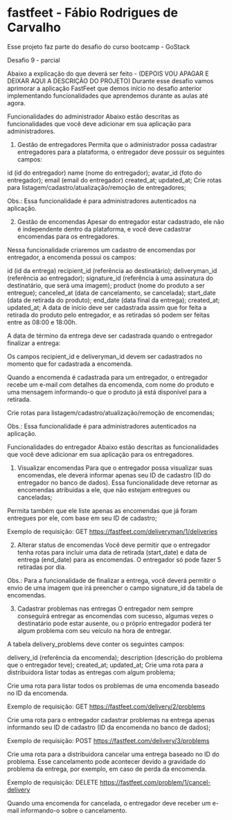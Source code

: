 # fastfeet - Fábio Rodrigues de Carvalho

Esse projeto faz parte do desafio do curso bootcamp - GoStack

Desafio 9 - parcial

Abaixo a explicação do que deverá ser feito - (DEPOIS VOU APAGAR E DEIXAR AQUI A DESCRIÇÃO DO PROJETO)
Durante esse desafio vamos aprimorar a aplicação FastFeet que demos início no desafio anterior implementando funcionalidades que aprendemos durante as aulas até agora.

Funcionalidades do administrador
Abaixo estão descritas as funcionalidades que você deve adicionar em sua aplicação para administradores.

1. Gestão de entregadores
   Permita que o administrador possa cadastrar entregadores para a plataforma, o entregador deve possuir os seguintes campos:

id (id do entregador)
name (nome do entregador);
avatar_id (foto do entregador);
email (email do entregador)
created_at;
updated_at;
Crie rotas para listagem/cadastro/atualização/remoção de entregadores;

Obs.: Essa funcionalidade é para administradores autenticados na aplicação.

2. Gestão de encomendas
   Apesar do entregador estar cadastrado, ele não é independente dentro da plataforma, e você deve cadastrar encomendas para os entregadores.

Nessa funcionalidade criaremos um cadastro de encomendas por entregador, a encomenda possui os campos:

id (id da entrega)
recipient_id (referência ao destinatário);
deliveryman_id (referência ao entregador);
signature_id (referência à uma assinatura do destinatário, que será uma imagem);
product (nome do produto a ser entregue);
canceled_at (data de cancelamento, se cancelada);
start_date (data de retirada do produto);
end_date (data final da entrega);
created_at;
updated_at;
A data de início deve ser cadastrada assim que for feita a retirada do produto pelo entregador, e as retiradas só podem ser feitas entre as 08:00 e 18:00h.

A data de término da entrega deve ser cadastrada quando o entregador finalizar a entrega:

Os campos recipient_id e deliveryman_id devem ser cadastrados no momento que for cadastrada a encomenda.

Quando a encomenda é cadastrada para um entregador, o entregador recebe um e-mail com detalhes da encomenda, com nome do produto e uma mensagem informando-o que o produto já está disponível para a retirada.

Crie rotas para listagem/cadastro/atualização/remoção de encomendas;

Obs.: Essa funcionalidade é para administradores autenticados na aplicação.

Funcionalidades do entregador
Abaixo estão descritas as funcionalidades que você deve adicionar em sua aplicação para os entregadores.

1. Visualizar encomendas
   Para que o entregador possa visualizar suas encomendas, ele deverá informar apenas seu ID de cadastro (ID do entregador no banco de dados). Essa funcionalidade deve retornar as encomendas atribuidas a ele, que não estejam entregues ou canceladas;

Permita também que ele liste apenas as encomendas que já foram entregues por ele, com base em seu ID de cadastro;

Exemplo de requisição: GET https://fastfeet.com/deliveryman/1/deliveries

2. Alterar status de encomendas
   Você deve permitir que o entregador tenha rotas para incluir uma data de retirada (start_date) e data de entrega (end_date) para as encomendas. O entregador só pode fazer 5 retiradas por dia.

Obs.: Para a funcionalidade de finalizar a entrega, você deverá permitir o envio de uma imagem que irá preencher o campo signature_id da tabela de encomendas.

3. Cadastrar problemas nas entregas
   O entregador nem sempre conseguirá entregar as encomendas com sucesso, algumas vezes o destinatário pode estar ausente, ou o próprio entregador poderá ter algum problema com seu veículo na hora de entregar.

A tabela delivery_problems deve conter os seguintes campos:

delivery_id (referência da encomenda);
description (descrição do problema que o entregador teve);
created_at;
updated_at;
Crie uma rota para a distribuidora listar todas as entregas com algum problema;

Crie uma rota para listar todos os problemas de uma encomenda baseado no ID da encomenda.

Exemplo de requisição: GET https://fastfeet.com/delivery/2/problems

Crie uma rota para o entregador cadastrar problemas na entrega apenas informando seu ID de cadastro (ID da encomenda no banco de dados);

Exemplo de requisição: POST https://fastfeet.com/delivery/3/problems

Crie uma rota para a distribuidora cancelar uma entrega baseado no ID do problema. Esse cancelamento pode acontecer devido a gravidade do problema da entrega, por exemplo, em caso de perda da encomenda.

Exemplo de requisição: DELETE https://fastfeet.com/problem/1/cancel-delivery

Quando uma encomenda for cancelada, o entregador deve receber um e-mail informando-o sobre o cancelamento.

